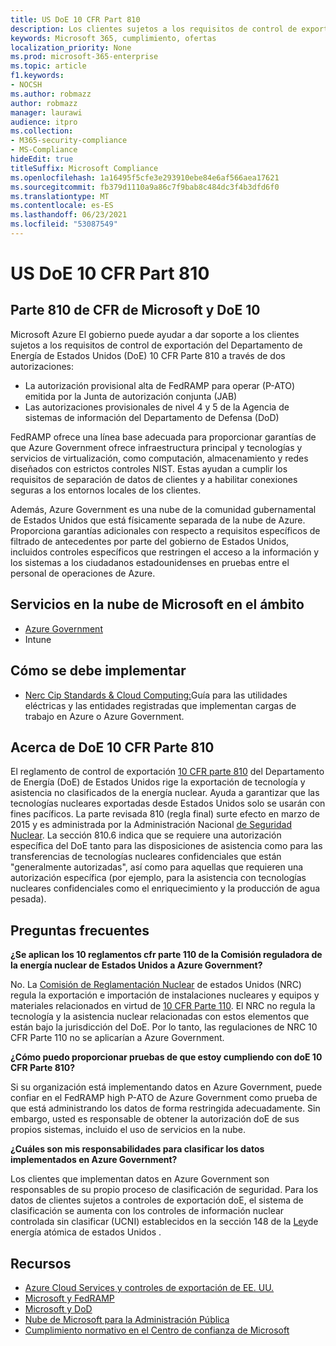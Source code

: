 ```yaml
---
title: US DoE 10 CFR Part 810
description: Los clientes sujetos a los requisitos de control de exportación de us DoE 10 CFR Parte 810 pueden usar Azure Government.
keywords: Microsoft 365, cumplimiento, ofertas
localization_priority: None
ms.prod: microsoft-365-enterprise
ms.topic: article
f1.keywords:
- NOCSH
ms.author: robmazz
author: robmazz
manager: laurawi
audience: itpro
ms.collection:
- M365-security-compliance
- MS-Compliance
hideEdit: true
titleSuffix: Microsoft Compliance
ms.openlocfilehash: 1a16495f5cfe3e293910ebe84e6af566aea17621
ms.sourcegitcommit: fb379d1110a9a86c7f9bab8c484dc3f4b3dfd6f0
ms.translationtype: MT
ms.contentlocale: es-ES
ms.lasthandoff: 06/23/2021
ms.locfileid: "53087549"
---
```

# <a name="us-doe-10-cfr-part-810"></a>US DoE 10 CFR Part 810

## <a name="microsoft-and-doe-10-cfr-part-810"></a>Parte 810 de CFR de Microsoft y DoE 10

Microsoft Azure El gobierno puede ayudar a dar soporte a los clientes sujetos a los requisitos de control de exportación del Departamento de Energía de Estados Unidos (DoE) 10 CFR Parte 810 a través de dos autorizaciones:

- La autorización provisional alta de FedRAMP para operar (P-ATO) emitida por la Junta de autorización conjunta (JAB)
- Las autorizaciones provisionales de nivel 4 y 5 de la Agencia de sistemas de información del Departamento de Defensa (DoD)

FedRAMP ofrece una línea base adecuada para proporcionar garantías de que Azure Government ofrece infraestructura principal y tecnologías y servicios de virtualización, como computación, almacenamiento y redes diseñados con estrictos controles NIST. Estas ayudan a cumplir los requisitos de separación de datos de clientes y a habilitar conexiones seguras a los entornos locales de los clientes.

Además, Azure Government es una nube de la comunidad gubernamental de Estados Unidos que está físicamente separada de la nube de Azure. Proporciona garantías adicionales con respecto a requisitos específicos de filtrado de antecedentes por parte del gobierno de Estados Unidos, incluidos controles específicos que restringen el acceso a la información y los sistemas a los ciudadanos estadounidenses en pruebas entre el personal de operaciones de Azure.

## <a name="microsoft-in-scope-cloud-services"></a>Servicios en la nube de Microsoft en el ámbito

- [Azure Government](https://aka.ms/AzureCompliance)
- Intune

## <a name="how-to-implement"></a>Cómo se debe implementar

- [Nerc Cip Standards & Cloud Computing:](https://aka.ms/AzureNERC)Guía para las utilidades eléctricas y las entidades registradas que implementan cargas de trabajo en Azure o Azure Government.

## <a name="about-doe-10-cfr-part-810"></a>Acerca de DoE 10 CFR Parte 810

El reglamento de control de exportación [10 CFR parte 810](https://www.govinfo.gov/content/pkg/FR-2015-02-23/pdf/2015-03479.pdf) del Departamento de Energía (DoE) de Estados Unidos rige la exportación de tecnología y asistencia no clasificados de la energía nuclear. Ayuda a garantizar que las tecnologías nucleares exportadas desde Estados Unidos solo se usarán con fines pacíficos. La parte revisada 810 (regla final) surte efecto en marzo de 2015 y es administrada por la Administración Nacional [de Seguridad Nuclear](https://www.energy.gov/nnsa/national-nuclear-security-administration). La sección 810.6 indica que se requiere una autorización específica del DoE tanto para las disposiciones de asistencia como para las transferencias de tecnologías nucleares confidenciales que están "generalmente autorizadas", así como para aquellas que requieren una autorización específica (por ejemplo, para la asistencia con tecnologías nucleares confidenciales como el enriquecimiento y la producción de agua pesada).

## <a name="frequently-asked-questions"></a>Preguntas frecuentes

**¿Se aplican los 10 reglamentos cfr parte 110 de la Comisión reguladora de la energía nuclear de Estados Unidos a Azure Government?**

No. La [Comisión de Reglamentación Nuclear](https://www.nrc.gov/) de [](https://www.nrc.gov/about-nrc/ip/export-import.html) estados Unidos (NRC) regula la exportación e importación de instalaciones nucleares y equipos y materiales relacionados en virtud de [10 CFR Parte 110](https://www.nrc.gov/reading-rm/doc-collections/cfr/part110/). El NRC no regula la tecnología y la asistencia nuclear relacionadas con estos elementos que están bajo la jurisdicción del DoE. Por lo tanto, las regulaciones de NRC 10 CFR Parte 110 no se aplicarían a Azure Government.

**¿Cómo puedo proporcionar pruebas de que estoy cumpliendo con doE 10 CFR Parte 810?**

Si su organización está implementando datos en Azure Government, puede confiar en el FedRAMP high P-ATO de Azure Government como prueba de que está administrando los datos de forma restringida adecuadamente. Sin embargo, usted es responsable de obtener la autorización doE de sus propios sistemas, incluido el uso de servicios en la nube.

**¿Cuáles son mis responsabilidades para clasificar los datos implementados en Azure Government?**

Los clientes que implementan datos en Azure Government son responsables de su propio proceso de clasificación de seguridad. Para los datos de clientes sujetos a controles de exportación doE, el sistema de clasificación se aumenta con los controles de información nuclear controlada sin clasificar (UCNI) establecidos en la sección 148 de la [Ley](https://www.epa.gov/laws-regulations/summary-atomic-energy-act)de energía atómica de estados Unidos .

## <a name="resources"></a>Recursos

- [Azure Cloud Services y controles de exportación de EE. UU.](https://servicetrust.microsoft.com/ViewPage/TrustDocuments?command=Download&downloadType=Document&downloadId=c24c11f2-2cd4-444a-9160-19762855ad3a&docTab=6d000410-c9e9-11e7-9a91-892aae8839ad_FAQ_and_White_Papers)
- [Microsoft y FedRAMP](offering-fedramp.md)
- [Microsoft y DoD](offering-dod-disa-l2-l4-l5.md)
- [Nube de Microsoft para la Administración Pública](https://www.microsoft.com/enterprise/government)
- [Cumplimiento normativo en el Centro de confianza de Microsoft](https://www.microsoft.com/trust-center/compliance/compliance-overview)
